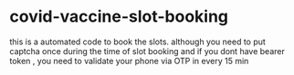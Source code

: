 # covid-vaccine-slot-booking
this is a automated code to book the slots. although you need to put captcha once during the time of slot booking and if you dont have bearer token , you need to validate your phone via OTP in every 15 min
